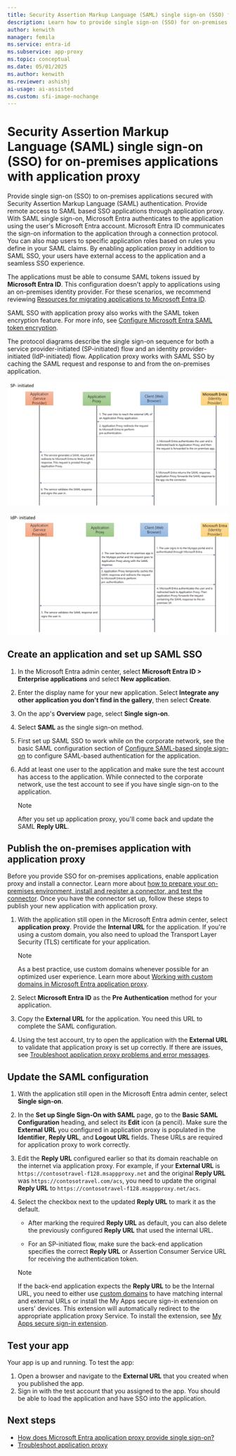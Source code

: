 ```yaml
---
title: Security Assertion Markup Language (SAML) single sign-on (SSO) for on-premises apps with Microsoft Entra application proxy
description: Learn how to provide single sign-on (SSO) for on-premises applications that are secured with Security Assertion Markup Language (SAML) authentication. Provide remote access to on-premises apps with application proxy.
author: kenwith
manager: femila
ms.service: entra-id
ms.subservice: app-proxy
ms.topic: conceptual
ms.date: 05/01/2025
ms.author: kenwith
ms.reviewer: ashishj
ai-usage: ai-assisted
ms.custom: sfi-image-nochange
---
```


# Security Assertion Markup Language (SAML) single sign-on (SSO) for on-premises applications with application proxy

Provide single sign-on (SSO) to on-premises applications secured with Security Assertion Markup Language (SAML) authentication. Provide remote access to SAML based SSO applications through application proxy. With SAML single sign-on, Microsoft Entra authenticates to the application using the user's Microsoft Entra account. Microsoft Entra ID communicates the sign-on information to the application through a connection protocol. You can also map users to specific application roles based on rules you define in your SAML claims. By enabling application proxy in addition to SAML SSO, your users have external access to the application and a seamless SSO experience.

The applications must be able to consume SAML tokens issued by **Microsoft Entra ID**. 
This configuration doesn't apply to applications using an on-premises identity provider. For these scenarios, we recommend reviewing [Resources for migrating applications to Microsoft Entra ID](~/identity/enterprise-apps/migration-resources.md).

SAML SSO with application proxy also works with the SAML token encryption feature. For more info, see [Configure Microsoft Entra SAML token encryption](~/identity/enterprise-apps/howto-saml-token-encryption.md).

The protocol diagrams describe the single sign-on sequence for both a service provider-initiated (SP-initiated) flow and an identity provider-initiated (IdP-initiated) flow. Application proxy works with SAML SSO by caching the SAML request and response to and from the on-premises application.

  ![Diagram shows interactions of Application, application proxy, Client, and Microsoft Entra ID for S P-Initiated single sign-on.](./media/application-proxy-configure-single-sign-on-on-premises-apps/saml-sp-initiated-flow.png)

  ![Diagram shows interactions of Application, application proxy, Client, and Microsoft Entra ID for I d P-Initiated single sign-on.](./media/application-proxy-configure-single-sign-on-on-premises-apps/saml-idp-initiated-flow.png)

## Create an application and set up SAML SSO

1. In the Microsoft Entra admin center, select **Microsoft Entra ID > Enterprise applications** and select **New application**.

2. Enter the display name for your new application. Select **Integrate any other application you don't find in the gallery**, then select **Create**.

3. On the app's **Overview** page, select **Single sign-on**.

4. Select **SAML** as the single sign-on method.

5. First set up SAML SSO to work while on the corporate network, see the basic SAML configuration section of [Configure SAML-based single sign-on](~/identity-platform/single-sign-on-saml-protocol.md) to configure SAML-based authentication for the application.

6. Add at least one user to the application and make sure the test account has access to the application. While connected to the corporate network, use the test account to see if you have single sign-on to the application. 

   > [!NOTE]
   > After you set up application proxy, you'll come back and update the SAML **Reply URL**.

## Publish the on-premises application with application proxy

Before you provide SSO for on-premises applications, enable application proxy and install a connector. Learn more about [how to prepare your on-premises environment, install and register a connector, and test the connector](application-proxy-add-on-premises-application.md). Once you have the connector set up, follow these steps to publish your new application with application proxy.

1. With the application still open in the Microsoft Entra admin center, select **application proxy**. Provide the **Internal URL** for the application. If you're using a custom domain, you also need to upload the Transport Layer Security (TLS) certificate for your application. 
   > [!NOTE]
   > As a best practice, use custom domains whenever possible for an optimized user experience. Learn more about [Working with custom domains in Microsoft Entra application proxy](how-to-configure-custom-domain.md).

2. Select **Microsoft Entra ID** as the **Pre Authentication** method for your application.

3. Copy the **External URL** for the application. You need this URL to complete the SAML configuration.

4. Using the test account, try to open the application with the **External URL** to validate that application proxy is set up correctly. If there are issues, see [Troubleshoot application proxy problems and error messages](application-proxy-troubleshoot.md).

## Update the SAML configuration

1. With the application still open in the Microsoft Entra admin center, select **Single sign-on**. 

2. In the **Set up Single Sign-On with SAML** page, go to the **Basic SAML Configuration** heading, and select its **Edit** icon (a pencil). Make sure the **External URL** you configured in application proxy is populated in the **Identifier**, **Reply URL**, and **Logout URL** fields. These URLs are required for application proxy to work correctly. 

3. Edit the **Reply URL** configured earlier so that its domain reachable on the internet via application proxy. For example, if your **External URL** is `https://contosotravel-f128.msappproxy.net` and the original **Reply URL** was `https://contosotravel.com/acs`, you need to update the original **Reply URL** to `https://contosotravel-f128.msappproxy.net/acs`.

4. Select the checkbox next to the updated **Reply URL** to mark it as the default.

   * After marking the required **Reply URL** as default, you can also delete the previously configured **Reply URL** that used the internal URL.

   * For an SP-initiated flow, make sure the back-end application specifies the correct **Reply URL** or Assertion Consumer Service URL for receiving the authentication token.

    > [!NOTE]
    > If the back-end application expects the **Reply URL** to be the Internal URL, you need to either use [custom domains](how-to-configure-custom-domain.md) to have matching internal and external URLs or install the My Apps secure sign-in extension on users' devices. This extension will automatically redirect to the appropriate application proxy Service. To install the extension, see [My Apps secure sign-in extension](https://support.microsoft.com/account-billing/sign-in-and-start-apps-from-the-my-apps-portal-2f3b1bae-0e5a-4a86-a33e-876fbd2a4510#download-and-install-the-my-apps-secure-sign-in-extension).
    
## Test your app

Your app is up and running. To test the app:

1. Open a browser and navigate to the **External URL** that you created when you published the app. 
1. Sign in with the test account that you assigned to the app. You should be able to load the application and have SSO into the application.

## Next steps

- [How does Microsoft Entra application proxy provide single sign-on?](~/identity/enterprise-apps/what-is-single-sign-on.md)
- [Troubleshoot application proxy](application-proxy-troubleshoot.md)
